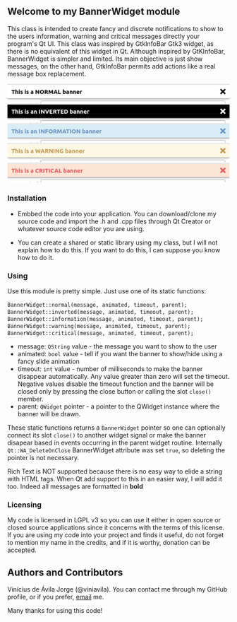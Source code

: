 ## Welcome to my BannerWidget module

This class is intended to create fancy and discrete notifications to show to the users information, warning and critical messages directly your program's Qt UI. This class was inspired by GtkInfoBar Gtk3 widget, as there is no equivalent of this widget in Qt. Although inspired by GtKInfoBar, BannerWidget is simpler and limited. Its main objective is just show messages, on the other hand, GtkInfoBar permits add actions like a real message box replacement.
 
![alt text](https://github.com/viniavila/BannerWidget/blob/master/test/example.png "BannerWidget Examples")

### Installation

* Embbed the code into your application. You can download/clone my source code and import the .h and .cpp files through Qt Creator or whatever source code editor you are using.

* You can create a shared or static library using my class, but I will not explain how to do this. If you want to do this, I can suppose you know how to do it.

### Using

Use this module is pretty simple. Just use one of its static functions:
```
BannerWidget::normal(message, animated, timeout, parent);
BannerWidget::inverted(message, animated, timeout, parent);
BannerWidget::information(message, animated, timeout, parent);
BannerWidget::warning(message, animated, timeout, parent);
BannerWidget::critical(message, animated, timeout, parent);
``` 
* message: `QString` value - the message you want to show to the user
* animated: `bool` value - tell if you want the banner to show/hide using a fancy slide animation
* timeout: `int` value - number of milliseconds to make the banner disappear automatically. Any value greater than zero will set the timeout. Negative values disable the timeout function and the banner will be closed only by pressing the close button or calling the slot `close()` member. 
* parent: `QWidget` pointer - a pointer to the QWidget instance where the banner will be drawn.

These static functions returns a `BannerWidget` pointer so one can optionally connect its slot `close()` to another widget signal or make the banner disapear based in events occurring in the parent widget routine. Internally `Qt::WA_DeleteOnClose` BannerWidget attribute was set `true`, so deleting the pointer is not necessary.

Rich Text is NOT supported because there is no easy way to elide a string with HTML tags. When Qt add support to this in an easier way, I will add it too. Indeed all messages are formatted in **bold**
 
### Licensing

My code is licensed in LGPL v3 so you can use it either in open source or closed source applications since it concerns with the terms of this license. If you are using my code into your project and finds it useful, do not forget to mention my name in the credits, and if it is worthy, donation can be accepted.

## Authors and Contributors
Vinícius de Ávila Jorge (@viniavila). You can contact me through my GitHub profile, or if you prefer, [email](mailto:vinicius.avila.jorge@gmail.com) me.

Many thanks for using this code!

